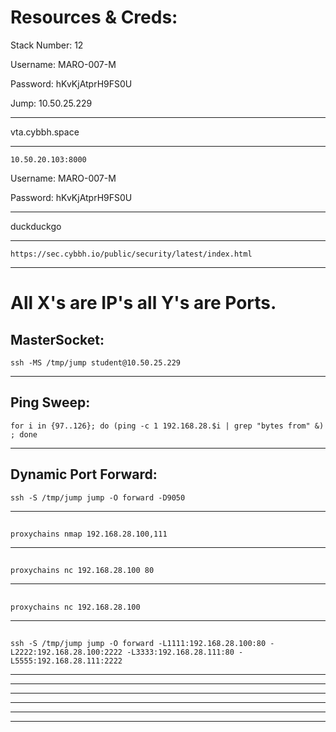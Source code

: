 # Resources & Creds:

Stack Number: 12

Username: MARO-007-M

Password: hKvKjAtprH9FS0U

Jump: 10.50.25.229
________________________________________________________________________________________________________________
vta.cybbh.space
________________________________________________________________________________________________________________
    10.50.20.103:8000

Username: MARO-007-M

Password: hKvKjAtprH9FS0U
________________________________________________________________________________________________________________
duckduckgo
________________________________________________________________________________________________________________
    https://sec.cybbh.io/public/security/latest/index.html
________________________________________________________________________________________________________________
# All X's are IP's all Y's are Ports.
## MasterSocket:
    ssh -MS /tmp/jump student@10.50.25.229
________________________________________________________________________________________________________________
## Ping Sweep: 
    for i in {97..126}; do (ping -c 1 192.168.28.$i | grep "bytes from" &) ; done    
________________________________________________________________________________________________________________
## Dynamic Port Forward: 
    ssh -S /tmp/jump jump -O forward -D9050
________________________________________________________________________________________________________________
## 
    proxychains nmap 192.168.28.100,111
________________________________________________________________________________________________________________
## 
    proxychains nc 192.168.28.100 80
________________________________________________________________________________________________________________
## 
    proxychains nc 192.168.28.100
________________________________________________________________________________________________________________
## 
    ssh -S /tmp/jump jump -O forward -L1111:192.168.28.100:80 -L2222:192.168.28.100:2222 -L3333:192.168.28.111:80 -L5555:192.168.28.111:2222
________________________________________________________________________________________________________________



________________________________________________________________________________________________________________



________________________________________________________________________________________________________________



________________________________________________________________________________________________________________



________________________________________________________________________________________________________________



________________________________________________________________________________________________________________
